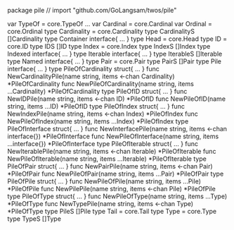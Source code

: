 package pile // import "github.com/GoLangsam/twos/pile"

var TypeOf = core.TypeOf ...
var Cardinal = core.Cardinal
var Ordinal = core.Ordinal
type Cardinality = core.Cardinality
type CardinalityS []Cardinality
type Container interface{ ... }
type Head = core.Head
type ID = core.ID
type IDS []ID
type Index = core.Index
type IndexS []Index
type Indexed interface{ ... }
type Iterable interface{ ... }
type IterableS []Iterable
type Named interface{ ... }
type Pair = core.Pair
type PairS []Pair
type Pile interface{ ... }
type PileOfCardinality struct{ ... }
    func NewCardinalityPile(name string, items <-chan Cardinality) *PileOfCardinality
    func NewPileOfCardinality(name string, items ...Cardinality) *PileOfCardinality
type PileOfID struct{ ... }
    func NewIDPile(name string, items <-chan ID) *PileOfID
    func NewPileOfID(name string, items ...ID) *PileOfID
type PileOfIndex struct{ ... }
    func NewIndexPile(name string, items <-chan Index) *PileOfIndex
    func NewPileOfIndex(name string, items ...Index) *PileOfIndex
type PileOfInterface struct{ ... }
    func NewInterfacePile(name string, items <-chan interface{}) *PileOfInterface
    func NewPileOfInterface(name string, items ...interface{}) *PileOfInterface
type PileOfIterable struct{ ... }
    func NewIterablePile(name string, items <-chan Iterable) *PileOfIterable
    func NewPileOfIterable(name string, items ...Iterable) *PileOfIterable
type PileOfPair struct{ ... }
    func NewPairPile(name string, items <-chan Pair) *PileOfPair
    func NewPileOfPair(name string, items ...Pair) *PileOfPair
type PileOfPile struct{ ... }
    func NewPileOfPile(name string, items ...Pile) *PileOfPile
    func NewPilePile(name string, items <-chan Pile) *PileOfPile
type PileOfType struct{ ... }
    func NewPileOfType(name string, items ...Type) *PileOfType
    func NewTypePile(name string, items <-chan Type) *PileOfType
type PileS []Pile
type Tail = core.Tail
type Type = core.Type
type TypeS []Type
